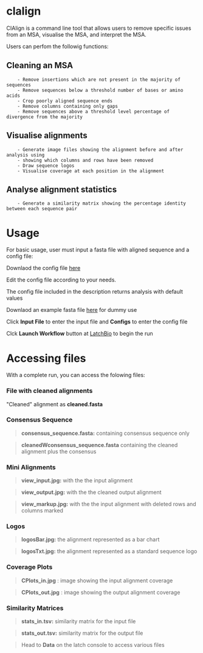 # clalign
CIAlign is a command line tool
    that allows users to remove specific issues from an MSA, visualise the MSA, and interpret the MSA.
    
Users can perfom the followig functions:
## Cleaning an MSA

        - Remove insertions which are not present in the majority of sequences
        - Remove sequences below a threshold number of bases or amino acids
        - Crop poorly aligned sequence ends
        - Remove columns containing only gaps
        - Remove sequences above a threshold level percentage of divergence from the majority
## Visualise alignments

        - Generate image files showing the alignment before and after analysis using 
        - showing which columns and rows have been removed
        - Draw sequence logos
        - Visualise coverage at each position in the alignment
        
## Analyse alignment statistics 

        - Generate a similarity matrix showing the percentage identity between each sequence pair 
        
# Usage 

For basic usage, user must input a fasta file with aligned sequence and a config file: 
       
Downlaod the config file [here](https://github.com/GeOdette/clalign/blob/ca26b2a208e83cb9ae25346d8c3a8c46c899ae48/my_configs.ini)
        
Edit the config file according to your needs. 
        
The config file included in the description returns analysis with default values
        
Downlaod an example fasta file [here](https://github.com/GeOdette/clalign/blob/ca26b2a208e83cb9ae25346d8c3a8c46c899ae48/data/example4.fasta) 
        for dummy use
        
Click __Input File__ to enter the input file and **Configs** to enter the config file

Clck **Launch Workflow** button at [LatchBio](https://console.latch.bio/se/) to begin the run
        
# Accessing files 

With a complete run, you can access the folowing files:

### File with cleaned alignments

"Cleaned" alignment as **cleaned.fasta** 

### Consensus Sequence
> **consensus_sequence.fasta:**   containing consensus sequence only

> **cleanedWconsensus_sequence.fasta**   containing the cleaned alignment plus the consensus

### Mini Alignments 

> **view_input.jpg:**  with the the input alignment

> **view_output.jpg:** with the  the cleaned output alignment

> **view_markup.jpg:** with the the input alignment with deleted rows and columns marked

### Logos 

> **logosBar.jpg:** the alignment represented as a bar chart

> **logosTxt.jpg:**  the alignment represented as a standard sequence logo 

### Coverage Plots 

> **CPlots_in.jpg** :   image showing the input alignment coverage

> **CPlots_out.jpg** :  image showing the output alignment coverage

### Similarity Matrices 

> **stats_in.tsv:** similarity matrix for the input file

> **stats_out.tsv:**    similarity matrix for the output file

> Head to **Data** on the latch console to access various files
